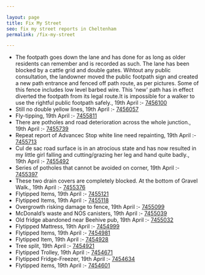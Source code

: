 ```yaml
---

layout: page
title: Fix My Street
seo: fix my street reports in Cheltenham
permalink: /fix-my-street

---
```


<!-- fix_marker starts -->

- The footpath goes down the lane and has done for as long as older residents can remember and is recorded as such. The lane has been blocked by a cattle grid and double gates. Wihtout any public consultation, the landowner moved the public footpath sign and created a new path entrance and fenced off path route, as per pictures. Some of this fence includes low level barbed wire. This 'new' path has in effect diverted the footpath from its legal route.It is impossible for a walker to use the rightful public footpath safely., 19th April :- [7456100](https://www.fixmystreet.com/report/7456100)
- Still no double yellow lines, 19th April :- [7456057](https://www.fixmystreet.com/report/7456057)
- Fly-tipping, 19th April :- [7455811](https://www.fixmystreet.com/report/7455811)
- There are potholes and road deterioration across the whole junction., 19th April :- [7455739](https://www.fixmystreet.com/report/7455739)
- Repeat report of Advancec Stop white line need repainting, 19th April :- [7455713](https://www.fixmystreet.com/report/7455713)
- Cul de sac road surface is in an atrocious state and has now resulted in my little girl falling and cutting/grazing her leg and hand quite badly., 19th April :- [7455492](https://www.fixmystreet.com/report/7455492)
- Series of potholes that cannot be avoided on corner, 19th April :- [7455397](https://www.fixmystreet.com/report/7455397)
- These two drain covers are completely blocked. At the bottom of Gravel Walk., 19th April :- [7455376](https://www.fixmystreet.com/report/7455376)
- Flytipped Items, 19th April :- [7455121](https://www.fixmystreet.com/report/7455121)
- Flytipped Items, 19th April :- [7455118](https://www.fixmystreet.com/report/7455118)
- Overgrowth risking damage to fence, 19th April :- [7455099](https://www.fixmystreet.com/report/7455099)
- McDonald’s waste and NOS canisters, 19th April :- [7455039](https://www.fixmystreet.com/report/7455039)
- Old fridge abandoned near Beehive pub, 19th April :- [7455032](https://www.fixmystreet.com/report/7455032)
- Flytipped Mattress, 19th April :- [7454999](https://www.fixmystreet.com/report/7454999)
- Flytipped Items, 19th April :- [7454981](https://www.fixmystreet.com/report/7454981)
- Flytipped Item, 19th April :- [7454928](https://www.fixmystreet.com/report/7454928)
- Tree split, 19th April :- [7454921](https://www.fixmystreet.com/report/7454921)
- Flytipped Trolley, 19th April :- [7454671](https://www.fixmystreet.com/report/7454671)
- Flytipped Fridge-Freezer, 19th April :- [7454634](https://www.fixmystreet.com/report/7454634)
- Flytipped items, 19th April :- [7454601](https://www.fixmystreet.com/report/7454601)

<!-- fix_marker ends -->